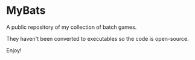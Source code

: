 # MyBats
A public repository of my collection of batch games.

They haven't been converted to executables so the code is open-source.

Enjoy!
